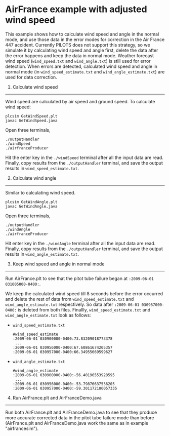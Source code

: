 AirFrance example with adjusted wind speed
==========================================
This example shows how to calculate wind speed and angle in the normal mode, and use those data in the error modes for correction in the Air France 447 accident. Currently PILOTS does not support this strategy, so we simulate it by calculating wind speed and angle first, delete the data after the error happens and keep the data in normal mode. Weather forecast wind speed (`wind_speed.txt` and `wind_angle.txt`) is still used for error detection. When errors are detected, calculated wind speed and angle in normal mode (in `wind_speed_estimate.txt` and `wind_angle_estimate.txt`) are used for data correction.

1. Calculate wind speed
---------------------
Wind speed are calculated by air speed and ground speed.
To calculate wind speed:
~~~
plcsim GetWindSpeed.plt
javac GetWindSpeed.java
~~~

Open three terminals,
~~~
./outputHandler
./windSpeed
./airfranceProducer
~~~

Hit the enter key in the `./windSpeed` terminal after all the input data are read. Finally, copy results from the `./outputHandler` terminal, and save the output results in `wind_speed_estimate.txt`.


2. Calculate wind angle
----------------------
Similar to calculating wind speed.
~~~
plcsim GetWindAngle.plt
javac GetWindAngle.java
~~~

Open three terminals,
~~~
./outputHandler
./windAngle
./airfranceProducer
~~~

Hit enter key in the `./windAngle` terminal after all the input data are read. Finally, copy results from the `./outputHandler` terminal, and save the output results in `wind_angle_estimate.txt`.


3. Keep wind speed and angle in normal mode
-------------------------------------------
Run AirFrance.plt to see that the pitot tube failure began at `:2009-06-01 031005000-0400:`. 

We keep the calculated wind speed till 8 seconds before the error occurred and delete the rest of data from `wind_speed_estimate.txt` and `wind_angle_estimate.txt` respectively. So data after `:2009-06-01 030957000-0400:` is deleted from both files. Finallly, `wind_speed_estimate.txt` and `wind_angle_estimate.txt` look as follows:

* `wind_speed_estimate.txt`
  ~~~
  #wind_speed_estimate
  :2009-06-01 030900000-0400:73.83209018773378
   ...
  :2009-06-01 030956000-0400:67.60861674205357
  :2009-06-01 030957000-0400:66.34955669599627
  ~~~

* `wind_angle_estimate.txt`
  ~~~
  #wind_angle_estimate
  :2009-06-01 030900000-0400:-56.40196553928595
   ...
  :2009-06-01 030956000-0400:-53.79876637536205
  :2009-06-01 030957000-0400:-59.301172180057335
  ~~~


4. Run AirFrance.plt and AirFranceDemo.java
-------------------------------------------
Run both AirFrance.plt and AirFranceDemo.java to see that they produce more accurate corrected data in the pitot tube failure mode than before (AirFrance.plt and AirFranceDemo.java work the same as in example "airfrancesim"). 

